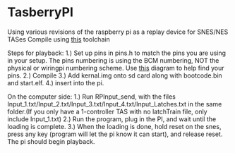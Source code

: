 # TasberryPI
Using various revisions of the raspberry pi as a replay device for SNES/NES TASes
Compile using [this](https://developer.arm.com/tools-and-software/open-source-software/developer-tools/gnu-toolchain/gnu-rm/downloads) toolchain

Steps for playback:
  1.) Set up pins in pins.h to match the pins you are using in your setup. The pins numbering is using the BCM numbering, NOT the physical or wiringpi numbering scheme. Use [this](https://pinout.xyz/#) diagram to help find your pins.
  2.) Compile
  3.) Add kernal.img onto sd card along with bootcode.bin and start.elf.
  4.) insert into the pi.
  
  On the computer side:
    1.) Run RPInput_send, with the files Input_1.txt/Input_2.txt/Input_3.txt/Input_4.txt/Input_Latches.txt in the same folder.(If you only have a 1-controller TAS with no latchTrain    file, only include Input_1.txt)
    2.) Run the program, plug in the PI, and wait until the loading is complete.
    3.) When the loading is done, hold reset on the snes, press any key (program will let the pi know it can start), and release reset. The pi should begin playback.
